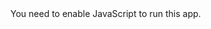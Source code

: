 <!doctype html><html lang="en"><head><meta charset="utf-8"/><link rel="icon" href="/playbookquiz/favicon.ico"/><meta name="viewport" content="width=device-width,initial-scale=1"/><meta name="theme-color" content="#000000"/><meta name="description" content="Web site created using create-react-app"/><link rel="apple-touch-icon" href="/playbookquiz/logo192.png"/><link rel="manifest" href="/playbookquiz/manifest.json"/><title>React App</title><link href="/playbookquiz/static/css/main.ab92684e.chunk.css" rel="stylesheet"></head><body><noscript>You need to enable JavaScript to run this app.</noscript><div id="root"></div><script>!function(e){function r(r){for(var n,l,i=r[0],a=r[1],p=r[2],c=0,s=[];c<i.length;c++)l=i[c],Object.prototype.hasOwnProperty.call(o,l)&&o[l]&&s.push(o[l][0]),o[l]=0;for(n in a)Object.prototype.hasOwnProperty.call(a,n)&&(e[n]=a[n]);for(f&&f(r);s.length;)s.shift()();return u.push.apply(u,p||[]),t()}function t(){for(var e,r=0;r<u.length;r++){for(var t=u[r],n=!0,i=1;i<t.length;i++){var a=t[i];0!==o[a]&&(n=!1)}n&&(u.splice(r--,1),e=l(l.s=t[0]))}return e}var n={},o={1:0},u=[];function l(r){if(n[r])return n[r].exports;var t=n[r]={i:r,l:!1,exports:{}};return e[r].call(t.exports,t,t.exports,l),t.l=!0,t.exports}l.m=e,l.c=n,l.d=function(e,r,t){l.o(e,r)||Object.defineProperty(e,r,{enumerable:!0,get:t})},l.r=function(e){"undefined"!=typeof Symbol&&Symbol.toStringTag&&Object.defineProperty(e,Symbol.toStringTag,{value:"Module"}),Object.defineProperty(e,"__esModule",{value:!0})},l.t=function(e,r){if(1&r&&(e=l(e)),8&r)return e;if(4&r&&"object"==typeof e&&e&&e.__esModule)return e;var t=Object.create(null);if(l.r(t),Object.defineProperty(t,"default",{enumerable:!0,value:e}),2&r&&"string"!=typeof e)for(var n in e)l.d(t,n,function(r){return e[r]}.bind(null,n));return t},l.n=function(e){var r=e&&e.__esModule?function(){return e.default}:function(){return e};return l.d(r,"a",r),r},l.o=function(e,r){return Object.prototype.hasOwnProperty.call(e,r)},l.p="/playbookquiz/";var i=this.webpackJsonpplaybookquiz=this.webpackJsonpplaybookquiz||[],a=i.push.bind(i);i.push=r,i=i.slice();for(var p=0;p<i.length;p++)r(i[p]);var f=a;t()}([])</script><script src="/playbookquiz/static/js/2.2b3d42ec.chunk.js"></script><script src="/playbookquiz/static/js/main.d54289e8.chunk.js"></script></body></html>

